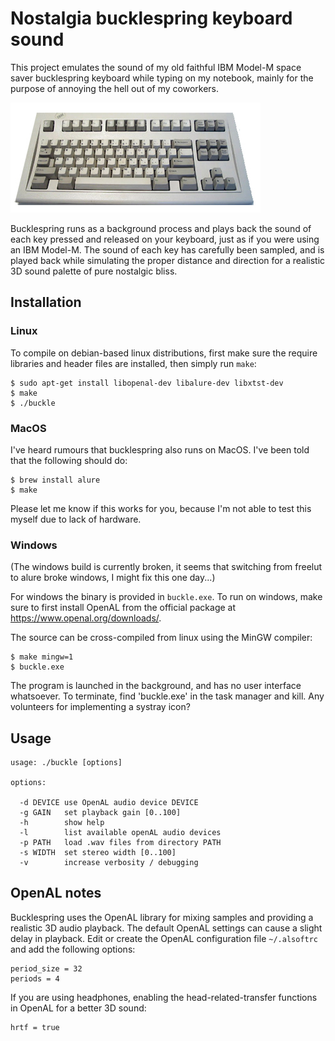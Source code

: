 Nostalgia bucklespring keyboard sound
=====================================

This project emulates the sound of my old faithful IBM Model-M space saver
bucklespring keyboard while typing on my notebook, mainly for the purpose of
annoying the hell out of my coworkers.

![Model M](model-m.jpg)

Bucklespring runs as a background process and plays back the sound of each key
pressed and released on your keyboard, just as if you were using an IBM
Model-M. The sound of each key has carefully been sampled, and is played back
while simulating the proper distance and direction for a realistic 3D sound
palette of pure nostalgic bliss.

Installation
------------

### Linux

To compile on debian-based linux distributions, first make sure the require
libraries and header files are installed, then simply run `make`:

````
$ sudo apt-get install libopenal-dev libalure-dev libxtst-dev
$ make
$ ./buckle
````

### MacOS

I've heard rumours that bucklespring also runs on MacOS. I've been told that
the following should do:

```
$ brew install alure
$ make
```

Please let me know if this works for you, because I'm not able to test this
myself due to lack of hardware.


### Windows

(The windows build is currently broken, it seems that switching from freelut to
alure broke windows, I might fix this one day...)

For windows the binary is provided in `buckle.exe`. To run on windows,
make sure to first install OpenAL from the official package at
https://www.openal.org/downloads/. 

The source can be cross-compiled from linux using the MinGW compiler:

````
$ make mingw=1
$ buckle.exe
````

The program is launched in the background, and has no user interface whatsoever.
To terminate, find 'buckle.exe' in the task manager and kill. Any volunteers
for implementing a systray icon?

Usage
-----

````
usage: ./buckle [options]

options:

  -d DEVICE use OpenAL audio device DEVICE
  -g GAIN   set playback gain [0..100]
  -h        show help
  -l        list available openAL audio devices
  -p PATH   load .wav files from directory PATH
  -s WIDTH  set stereo width [0..100]
  -v        increase verbosity / debugging
````

OpenAL notes
------------

Bucklespring uses the OpenAL library for mixing samples and providing a
realistic 3D audio playback. The default OpenAL settings can cause a slight
delay in playback. Edit or create the OpenAL configuration file `~/.alsoftrc`
and add the following options:

````
period_size = 32
periods = 4
````

If you are using headphones, enabling the head-related-transfer functions in
OpenAL for a better 3D sound:

````
hrtf = true
````
